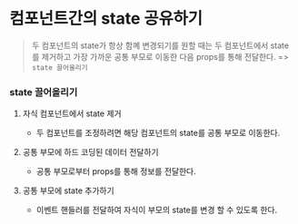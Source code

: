 # 컴포넌트간의 state 공유하기

> 두 컴포넌트의 state가 항상 함꼐 변경되기를 원할 때는 두 컴포넌트에서 state를 제거하고 가장 가까운 공통 부모로 이동한 다음 props를 통해 전달한다. => `state 끌어올리기`

### state 끌어올리기

1. 자식 컴포넌트에서 state 제거

   - 두 컴포넌트를 조정하려면 해당 컴포넌트의 state를 공통 부모로 이동한다.

2. 공통 부모에 하드 코딩된 데이터 전달하기
   - 공통 부모로부터 props를 통해 정보를 전달한다.
3. 공통 부모에 state 추가하기
   - 이벤트 핸들러를 전달하여 자식이 부모의 state를 변경 할 수 있도록 한다.
